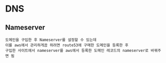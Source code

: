 # DNS
## Nameserver
```
도메인을 구입한 후 Nameserver를 설정할 수 있는데
이를 aws에서 관리하게끔 하려면 route53에 구매한 도메인을 등록한 후
구입한 사이트에서 nameserver를 aws에서 등록한 도메인 레코드의 nameserver로 바꿔주면 됨

```
